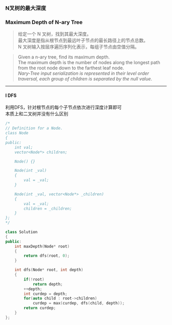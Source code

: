 ### N叉树的最大深度
### Maximum Depth of N-ary Tree

> 给定一个 N 叉树，找到其最大深度。  
> 最大深度是指从根节点到最远叶子节点的最长路径上的节点总数。  
> N 叉树输入按层序遍历序列化表示，每组子节点由空值分隔。  

> Given a n-ary tree, find its maximum depth.  
> The maximum depth is the number of nodes along the longest path from the root node down to the farthest leaf node.  
> *Nary-Tree input serialization is represented in their level order traversal, each group of children is separated by the null value*.  

----------

#### I DFS

利用DFS，针对根节点的每个子节点依次进行深度计算即可  
本质上和二叉树并没有什么区别

```cpp
/*
// Definition for a Node.
class Node 
{
public:
    int val;
    vector<Node*> children;

    Node() {}

    Node(int _val) 
    {
        val = _val;
    }

    Node(int _val, vector<Node*> _children) 
    {
        val = _val;
        children = _children;
    }
};
*/

class Solution 
{
public:
    int maxDepth(Node* root) 
    {
        return dfs(root, 0);
    }

    int dfs(Node* root, int depth)
    {
        if(!root)
            return depth;
        ++depth;
        int curdep = depth;
        for(auto child : root->children)
            curdep = max(curdep, dfs(child, depth));
        return curdep;
    }
};
```
